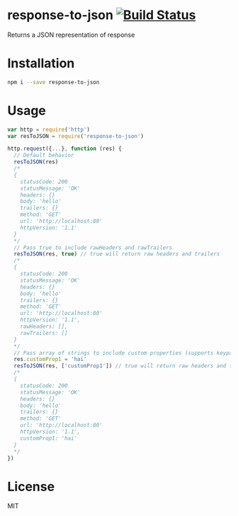 # response-to-json [![Build Status](https://travis-ci.org/tjmehta/response-to-json.svg?branch=master)](https://travis-ci.org/tjmehta/response-to-json)
Returns a JSON representation of response

# Installation
```bash
npm i --save response-to-json
```

# Usage
```js
var http = require('http')
var resToJSON = require('response-to-json')

http.request({...}, function (res) {
  // Default behavior
  resToJSON(res)
  /*
  {
    statusCode: 200
    statusMessage: 'OK'
    headers: {}
    body: 'hello'
    trailers: {}
    method: 'GET'
    url: 'http://localhost:80'
    httpVersion: '1.1'
  }
  */
  // Pass true to include rawHeaders and rawTrailers
  resToJSON(res, true) // true will return raw headers and trailers
  /*
  {
    statusCode: 200
    statusMessage: 'OK'
    headers: {}
    body: 'hello'
    trailers: {}
    method: 'GET'
    url: 'http://localhost:80'
    httpVersion: '1.1',
    rawHeaders: [],
    rawTrailers: []
  }
  */
  // Pass array of strings to include custom properties (supports keypaths)
  res.customProp1 = 'hai'
  resToJSON(res, ['customProp1']) // true will return raw headers and trailers
  /*
  {
    statusCode: 200
    statusMessage: 'OK'
    headers: {}
    body: 'hello'
    trailers: {}
    method: 'GET'
    url: 'http://localhost:80'
    httpVersion: '1.1',
    customProp1: 'hai'
  }
  */
})
```
# License
MIT